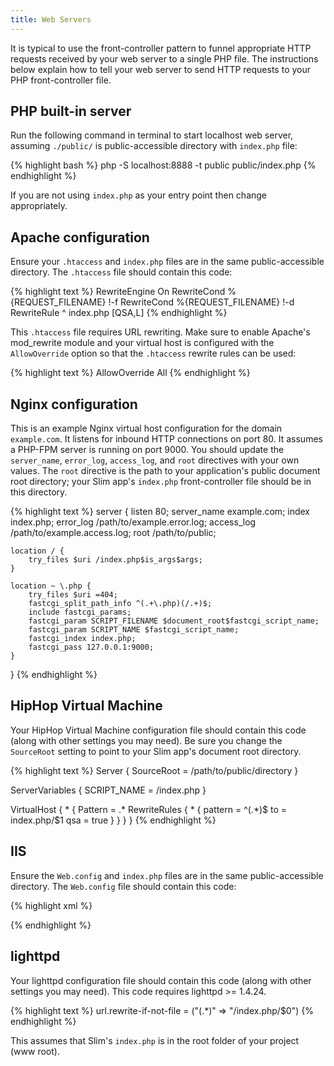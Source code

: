 ```yaml
---
title: Web Servers
---
```


It is typical to use the front-controller pattern to funnel appropriate HTTP
requests received by your web server to a single PHP file. The instructions
below explain how to tell your web server to send HTTP requests to your PHP
front-controller file.

## PHP built-in server

Run the following command in terminal to start localhost web server,
assuming `./public/` is public-accessible directory with `index.php` file:

{% highlight bash %}
php -S localhost:8888 -t public public/index.php
{% endhighlight %}

If you are not using `index.php` as your entry point then change appropriately.

## Apache configuration

Ensure your `.htaccess` and `index.php` files are in the same
public-accessible directory. The `.htaccess` file should contain this code:

{% highlight text %}
RewriteEngine On
RewriteCond %{REQUEST_FILENAME} !-f
RewriteCond %{REQUEST_FILENAME} !-d
RewriteRule ^ index.php [QSA,L]
{% endhighlight %}

This `.htaccess` file requires URL rewriting. Make sure to enable Apache's mod_rewrite module and your virtual host is configured with the `AllowOverride` option so that the `.htaccess` rewrite rules can be used:

{% highlight text %}
AllowOverride All
{% endhighlight %}

## Nginx configuration

This is an example Nginx virtual host configuration for the domain `example.com`.
It listens for inbound HTTP connections on port 80. It assumes a PHP-FPM server
is running on port 9000. You should update the `server_name`, `error_log`,
`access_log`, and `root` directives with your own values. The `root` directive
is the path to your application's public document root directory; your Slim app's
`index.php` front-controller file should be in this directory.

{% highlight text %}
server {
    listen 80;
    server_name example.com;
    index index.php;
    error_log /path/to/example.error.log;
    access_log /path/to/example.access.log;
    root /path/to/public;

    location / {
        try_files $uri /index.php$is_args$args;
    }

    location ~ \.php {
        try_files $uri =404;
        fastcgi_split_path_info ^(.+\.php)(/.+)$;
        include fastcgi_params;
        fastcgi_param SCRIPT_FILENAME $document_root$fastcgi_script_name;
        fastcgi_param SCRIPT_NAME $fastcgi_script_name;
        fastcgi_index index.php;
        fastcgi_pass 127.0.0.1:9000;
    }
}
{% endhighlight %}

## HipHop Virtual Machine

Your HipHop Virtual Machine configuration file should contain this code (along with other settings you may need). Be sure you change the `SourceRoot` setting to point to your Slim app's document root directory.

{% highlight text %}
Server {
    SourceRoot = /path/to/public/directory
}

ServerVariables {
    SCRIPT_NAME = /index.php
}

VirtualHost {
    * {
        Pattern = .*
        RewriteRules {
                * {
                        pattern = ^(.*)$
                        to = index.php/$1
                        qsa = true
                }
        }
    }
}
{% endhighlight %}

## IIS

Ensure the `Web.config` and `index.php` files are in the same public-accessible directory. The `Web.config` file should contain this code:

{% highlight xml %}
<?xml version="1.0" encoding="UTF-8"?>
<configuration>
    <system.webServer>
        <rewrite>
            <rules>
                <rule name="slim" patternSyntax="Wildcard">
                    <match url="*" />
                    <conditions>
                        <add input="{REQUEST_FILENAME}" matchType="IsFile" negate="true" />
                        <add input="{REQUEST_FILENAME}" matchType="IsDirectory" negate="true" />
                    </conditions>
                    <action type="Rewrite" url="index.php" />
                </rule>
            </rules>
        </rewrite>
    </system.webServer>
</configuration>
{% endhighlight %}

## lighttpd

Your lighttpd configuration file should contain this code (along with other settings you may need). This code requires lighttpd >= 1.4.24.

{% highlight text %}
url.rewrite-if-not-file = ("(.*)" => "/index.php/$0")
{% endhighlight %}

This assumes that Slim's `index.php` is in the root folder of your project (www root).
